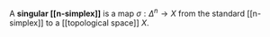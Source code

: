 A **singular [[n-simplex]]** is a map $\sigma: \Delta^n \to X$ from the standard [[n-simplex]] to a [[topological space]] $X$. 

